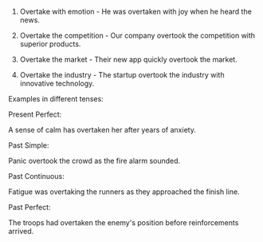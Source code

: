 


1. Overtake with emotion - He was overtaken with joy when he heard the news.

2. Overtake the competition - Our company overtook the competition with superior products.

3. Overtake the market - Their new app quickly overtook the market.

4. Overtake the industry - The startup overtook the industry with innovative technology.

Examples in different tenses:

Present Perfect:

A sense of calm has overtaken her after years of anxiety.

Past Simple:

Panic overtook the crowd as the fire alarm sounded.

Past Continuous:

Fatigue was overtaking the runners as they approached the finish line.

Past Perfect:

The troops had overtaken the enemy's position before reinforcements arrived.